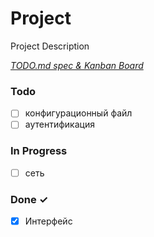 # Project

Project Description

<em>[TODO.md spec & Kanban Board](https://bit.ly/3fCwKfM)</em>

### Todo

- [ ] конфигурационный файл  
- [ ] аутентификация  

### In Progress

- [ ] сеть  

### Done ✓

- [x] Интерфейс  

